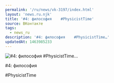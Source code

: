 ```yaml
---
permalink: '/ru/news/vk-3197/index.html'
layout: 'news.ru.njk'
title: '#4: философия    #PhysicistTime'
source: ВКонтакте
tags:
  - news_ru
description: '#4: философия    #PhysicistTime…'
updatedAt: 1463985233
---
```

![#4: философия    #PhysicistTime…](https://sun9-12.userapi.com/impf/c628627/v628627484/43694/xXxUupDVmF8.jpg?size=720x1080&quality=96&sign=d9e2c9ce6694786c87af04b29a32afde&c_uniq_tag=Y4uRrLVNCZnoE0jSitCq5TC8lVmAS_um6jWVNYBnNbY&type=album)

#4: философия

#PhysicistTime
